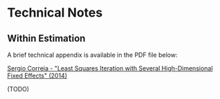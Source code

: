 # Technical Notes


## Within Estimation

A brief technical appendix is available in the PDF file below:

[Sergio Correia - "Least Squares Iteration with Several High-Dimensional Fixed Effects" (2014)](explanation.pdf)




(TODO)

